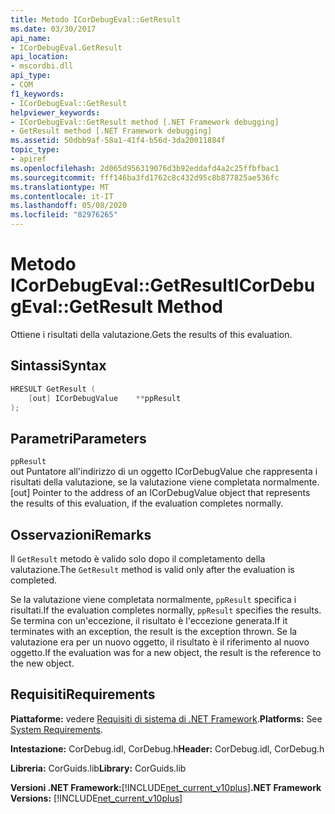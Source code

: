 ```yaml
---
title: Metodo ICorDebugEval::GetResult
ms.date: 03/30/2017
api_name:
- ICorDebugEval.GetResult
api_location:
- mscordbi.dll
api_type:
- COM
f1_keywords:
- ICorDebugEval::GetResult
helpviewer_keywords:
- ICorDebugEval::GetResult method [.NET Framework debugging]
- GetResult method [.NET Framework debugging]
ms.assetid: 50dbb9af-58a1-41f4-b56d-3da20011884f
topic_type:
- apiref
ms.openlocfilehash: 2d065d956319076d3b92eddafd4a2c25ffbfbac1
ms.sourcegitcommit: fff146ba3fd1762c8c432d95c8b877825ae536fc
ms.translationtype: MT
ms.contentlocale: it-IT
ms.lasthandoff: 05/08/2020
ms.locfileid: "82976265"
---
```

# <a name="icordebugevalgetresult-method"></a><span data-ttu-id="fe38b-102">Metodo ICorDebugEval::GetResult</span><span class="sxs-lookup"><span data-stu-id="fe38b-102">ICorDebugEval::GetResult Method</span></span>
<span data-ttu-id="fe38b-103">Ottiene i risultati della valutazione.</span><span class="sxs-lookup"><span data-stu-id="fe38b-103">Gets the results of this evaluation.</span></span>  
  
## <a name="syntax"></a><span data-ttu-id="fe38b-104">Sintassi</span><span class="sxs-lookup"><span data-stu-id="fe38b-104">Syntax</span></span>  
  
```cpp  
HRESULT GetResult (  
    [out] ICorDebugValue    **ppResult  
);  
```  
  
## <a name="parameters"></a><span data-ttu-id="fe38b-105">Parametri</span><span class="sxs-lookup"><span data-stu-id="fe38b-105">Parameters</span></span>  
 `ppResult`  
 <span data-ttu-id="fe38b-106">out Puntatore all'indirizzo di un oggetto ICorDebugValue che rappresenta i risultati della valutazione, se la valutazione viene completata normalmente.</span><span class="sxs-lookup"><span data-stu-id="fe38b-106">[out] Pointer to the address of an ICorDebugValue object that represents the results of this evaluation, if the evaluation completes normally.</span></span>  
  
## <a name="remarks"></a><span data-ttu-id="fe38b-107">Osservazioni</span><span class="sxs-lookup"><span data-stu-id="fe38b-107">Remarks</span></span>  
 <span data-ttu-id="fe38b-108">Il `GetResult` metodo è valido solo dopo il completamento della valutazione.</span><span class="sxs-lookup"><span data-stu-id="fe38b-108">The `GetResult` method is valid only after the evaluation is completed.</span></span>  
  
 <span data-ttu-id="fe38b-109">Se la valutazione viene completata normalmente, `ppResult` specifica i risultati.</span><span class="sxs-lookup"><span data-stu-id="fe38b-109">If the evaluation completes normally, `ppResult` specifies the results.</span></span> <span data-ttu-id="fe38b-110">Se termina con un'eccezione, il risultato è l'eccezione generata.</span><span class="sxs-lookup"><span data-stu-id="fe38b-110">If it terminates with an exception, the result is the exception thrown.</span></span> <span data-ttu-id="fe38b-111">Se la valutazione era per un nuovo oggetto, il risultato è il riferimento al nuovo oggetto.</span><span class="sxs-lookup"><span data-stu-id="fe38b-111">If the evaluation was for a new object, the result is the reference to the new object.</span></span>  
  
## <a name="requirements"></a><span data-ttu-id="fe38b-112">Requisiti</span><span class="sxs-lookup"><span data-stu-id="fe38b-112">Requirements</span></span>  
 <span data-ttu-id="fe38b-113">**Piattaforme:** vedere [Requisiti di sistema di .NET Framework](../../get-started/system-requirements.md).</span><span class="sxs-lookup"><span data-stu-id="fe38b-113">**Platforms:** See [System Requirements](../../get-started/system-requirements.md).</span></span>  
  
 <span data-ttu-id="fe38b-114">**Intestazione:** CorDebug.idl, CorDebug.h</span><span class="sxs-lookup"><span data-stu-id="fe38b-114">**Header:** CorDebug.idl, CorDebug.h</span></span>  
  
 <span data-ttu-id="fe38b-115">**Libreria:** CorGuids.lib</span><span class="sxs-lookup"><span data-stu-id="fe38b-115">**Library:** CorGuids.lib</span></span>  
  
 <span data-ttu-id="fe38b-116">**Versioni .NET Framework:**[!INCLUDE[net_current_v10plus](../../../../includes/net-current-v10plus-md.md)]</span><span class="sxs-lookup"><span data-stu-id="fe38b-116">**.NET Framework Versions:** [!INCLUDE[net_current_v10plus](../../../../includes/net-current-v10plus-md.md)]</span></span>
